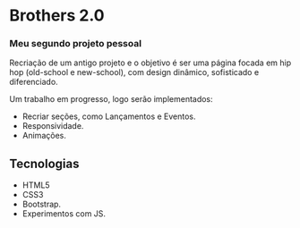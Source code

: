 # Brothers 2.0
### Meu segundo projeto pessoal

Recriação de um antigo projeto e o objetivo é ser uma página focada em hip hop (old-school e new-school), com design dinâmico, sofisticado e diferenciado.

Um trabalho em progresso, logo serão implementados:

- Recriar seções, como Lançamentos e Eventos.<br>
- Responsividade.<br>
- Animações.

## Tecnologias
- HTML5<br>
- CSS3<br>
- Bootstrap.<br>
- Experimentos com JS.

